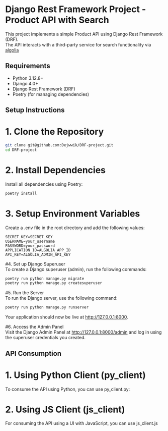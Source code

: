 # Django Rest Framework Project - Product API with Search

This project implements a simple Product API using Django Rest Framework (DRF).<br/>
The API interacts with a third-party service for search functionality via [algolia](https://www.algolia.com/)

## Requirements
- Python 3.12.8+
- Django 4.0+
- Django Rest Framework (DRF)
- Poetry (for managing dependencies)


## Setup Instructions
# 1. Clone the Repository<br/>
```bash
git clone git@github.com:Dejwwik/DRF-project.git
cd DRF-project
```

# 2. Install Dependencies
Install all dependencies using Poetry:
```bash
poetry install
```

# 3. Setup Environment Variables<br/>
Create a .env file in the root directory and add the following values:
```env
SECRET_KEY=SECRET_KEY
USERNAME=your_username
PASSWORD=your_password
APPLICATION_ID=ALGOLIA_APP_ID
API_KEY=ALGOLIA_ADMIN_API_KEY
```

#4. Set up Django Superuser<br/>
To create a Django superuser (admin), run the following commands:
```bash
poetry run python manage.py migrate
poetry run python manage.py createsuperuser
```


#5. Run the Server<br/>
To run the Django server, use the following command:
```bash
poetry run python manage.py runserver
```
Your application should now be live at http://127.0.0.1:8000.


#6. Access the Admin Panel<br/>
Visit the Django Admin Panel at http://127.0.0.1:8000/admin and log in using the superuser credentials you created.

## API Consumption<br/>
# 1. Using Python Client (py_client)<br/>
To consume the API using Python, you can use py_client.py:

# 2. Using JS Client (js_client)<br/>
For consuming the API using a UI with JavaScript, you can use js_client.js

